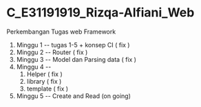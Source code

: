 # C_E31191919_Rizqa-Alfiani_Web
Perkembangan Tugas web Framework

1. Minggu 1 -- tugas 1-5 + konsep CI ( fix )
2. Minggu 2 -- Router ( fix )
3. Minggu 3 -- Model dan Parsing data ( fix )
4. Minggu 4 -- 
    1. Helper ( fix )
    2. library ( fix )
    3. template ( fix )
5. Minggu 5 -- Create and Read (on going)




